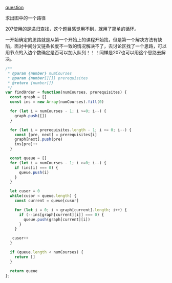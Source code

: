 [question](https://leetcode.com/problems/course-schedule-ii)

求出图中的一个路径

207使用的是递归查找，这个题目感觉用不到，就用了简单的循环。

一开始确定的思路就是从第一个开始上的课程开始找，但是第一个解决方法有缺陷，面对中间分叉链条长度不一致的情况解决不了，去讨论区找了一个思路，可以用节点的入边个数确定是否可以加入队列！！！同样是207也可以用这个思路去解决。

```js
/**
 * @param {number} numCourses
 * @param {number[][]} prerequisites
 * @return {number[]}
 */
var findOrder = function(numCourses, prerequisites) {
  const graph = []
  const ins = new Array(numCourses).fill(0)

  for (let i = numCourses - 1; i >=0; i--) {
    graph.push([])
  }

  for (let i = prerequisites.length - 1; i >= 0; i--) {
    const [pre, next] = prerequisites[i]
    graph[next].push(pre)
    ins[pre]++
  }

  const queue = []
  for (let i = numCourses - 1; i >=0; i--) {
    if (ins[i] === 0) {
      queue.push(i)
    }
  }

  let cusor = 0
  while(cusor < queue.length) {
    const current = queue[cusor]

    for (let i = 0; i < graph[current].length; i++) {
      if (--ins[graph[current][i]] === 0) {
        queue.push(graph[current][i])
      }
    }

   cusor++
  }

  if (queue.length < numCourses) {
    return []
  }

  return queue
};
```
